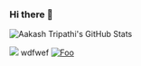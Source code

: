 ### Hi there 👋

![Aakash Tripathi's GitHub Stats](https://github-readme-stats.vercel.app/api?username=aakash-tripathi&show_icons=true&theme=highcontrast&count_private=true&hide=stars,issues&include_all_commits=1)

[<img src="http://www.google.com.au/images/nav_logo7.png">](http://google.com.au/)
wdfwef
[![Foo](http://www.google.com.au/images/nav_logo7.png)](http://google.com.au/)
